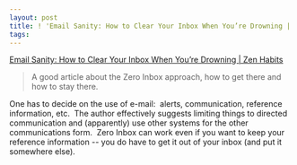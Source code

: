 ```yaml
---
layout: post
title: ! 'Email Sanity: How to Clear Your Inbox When You’re Drowning | Zen Habits'
tags: 
---
```

[Email Sanity: How to Clear Your Inbox When You’re Drowning | Zen Habits][1]

> A good article about the Zero Inbox approach, how to get there and how to
stay there. 

One has to decide on the use of e-mail:  alerts, communication, reference
information, etc.  The author effectively suggests limiting things to directed
communication and (apparently) use other systems for the other communications
form.  Zero Inbox can work even if you want to keep your reference information
-- you do have to get it out of your inbox (and put it somewhere else).

[1]: http://zenhabits.net/2010/02/email-sanity/

